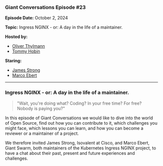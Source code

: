 ### Giant Conversations Episode #23

**Episode Date:** October 2, 2024

**Topic:** Ingress NGINX - or: A day in the life of a maintainer.

**Hosted by:** 

* [Oliver Thylmann](https://x.com/othylmann)
* [Tommy Hobin](https://www.linkedin.com/in/tommy-hobin)

**Staring:** 

* [James Strong](https://github.com/strongjz)
* [Marco Ebert](https://github.com/Gacko)

------------------------------------------------------------------------------------------------------------------------------

### Ingress NGINX - or: A day in the life of a maintainer.

> "Wait, you're doing what? Coding? In your free time? For free? Nobody is paying you?"

In this episode of Giant Conversations we would like to dive into the world of Open Source, find out how you can contribute to it, which challenges you might face, which lessons you can learn, and how you can become a reviewer or a maintainer of a project.

We therefore invited James Strong, Isovalent at Cisco, and Marco Ebert, Giant Swarm, both maintainers of the Kubernetes Ingress NGINX project, to have a chat about their past, present and future experiences and challenges.
